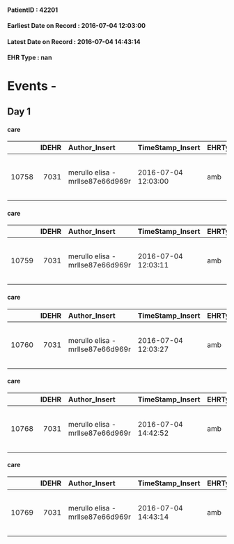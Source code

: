 
#### PatientID : 42201
#### Earliest Date on Record : 2016-07-04 12:03:00
#### Latest Date on Record : 2016-07-04 14:43:14
#### EHR Type : nan

# Events - 

## Day 1

#### care
|       |   IDEHR | Author_Insert                    | TimeStamp_Insert    | EHRType   |   PatientID |   IDGESTIONE_AUSILI |   opt_annulla_consegna | ds_note_x   | dt_Ric_consegna     | opt_ausilio                                     |
|------:|--------:|:---------------------------------|:--------------------|:----------|------------:|--------------------:|-----------------------:|:------------|:--------------------|:------------------------------------------------|
| 10758 |    7031 | merullo elisa - mrllse87e66d969r | 2016-07-04 12:03:00 | amb       |       42201 |               10655 |                      0 | urgent      | 2016-07-04 00:00:00 | electronic articulated bed with side rails # 14 |

#### care
|       |   IDEHR | Author_Insert                    | TimeStamp_Insert    | EHRType   |   PatientID |   IDGESTIONE_AUSILI |   opt_annulla_consegna | dt_Ric_consegna     | opt_ausilio                             |
|------:|--------:|:---------------------------------|:--------------------|:----------|------------:|--------------------:|-----------------------:|:--------------------|:----------------------------------------|
| 10759 |    7031 | merullo elisa - mrllse87e66d969r | 2016-07-04 12:03:11 | amb       |       42201 |               10656 |                      0 | 2016-07-04 00:00:00 | antid air mattress with compressor # 16 |

#### care
|       |   IDEHR | Author_Insert                    | TimeStamp_Insert    | EHRType   |   PatientID |   IDGESTIONE_AUSILI |   opt_annulla_consegna | ds_note_x   | dt_Ric_consegna     | opt_ausilio                             |
|------:|--------:|:---------------------------------|:--------------------|:----------|------------:|--------------------:|-----------------------:|:------------|:--------------------|:----------------------------------------|
| 10760 |    7031 | merullo elisa - mrllse87e66d969r | 2016-07-04 12:03:27 | amb       |       42201 |               10657 |                      0 | urgent      | 2016-07-04 00:00:00 | antid air mattress with compressor # 16 |

#### care
|       |   IDEHR | Author_Insert                    | TimeStamp_Insert    | EHRType   |   PatientID |   IDGESTIONE_AUSILI |   ds_ncons |   opt_annulla_consegna | ds_note_x   | dt_Ric_consegna     | dt_ric_cons_forn    | opt_ausilio                             |
|------:|--------:|:---------------------------------|:--------------------|:----------|------------:|--------------------:|-----------:|-----------------------:|:------------|:--------------------|:--------------------|:----------------------------------------|
| 10768 |    7031 | merullo elisa - mrllse87e66d969r | 2016-07-04 14:42:52 | amb       |       42201 |               10665 |      28183 |                      0 | urgent      | 2016-07-04 00:00:00 | 2016-07-04 00:00:00 | antid air mattress with compressor # 16 |

#### care
|       |   IDEHR | Author_Insert                    | TimeStamp_Insert    | EHRType   |   PatientID |   IDGESTIONE_AUSILI |   ds_ncons |   opt_annulla_consegna | ds_note_x   | dt_Ric_consegna     | dt_ric_cons_forn    | opt_ausilio                                     |
|------:|--------:|:---------------------------------|:--------------------|:----------|------------:|--------------------:|-----------:|-----------------------:|:------------|:--------------------|:--------------------|:------------------------------------------------|
| 10769 |    7031 | merullo elisa - mrllse87e66d969r | 2016-07-04 14:43:14 | amb       |       42201 |               10666 |      28183 |                      0 | urgent      | 2016-07-04 00:00:00 | 2016-07-04 00:00:00 | electronic articulated bed with side rails # 14 |


